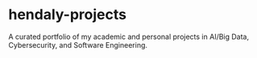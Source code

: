 # hendaly-projects
A curated portfolio of my academic and personal projects in AI/Big Data, Cybersecurity, and Software Engineering.

